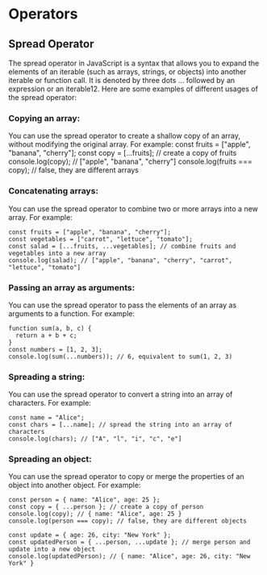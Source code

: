 # Operators

## Spread Operator

The spread operator in JavaScript is a syntax that allows you to expand the elements of an iterable (such as arrays, strings, or objects) into another iterable or function call. It is denoted by three dots ... followed by an expression or an iterable12. Here are some examples of different usages of the spread operator:

### Copying an array:

You can use the spread operator to create a shallow copy of an array, without modifying the original array. For example:
const fruits = ["apple", "banana", "cherry"];
const copy = [...fruits]; // create a copy of fruits
console.log(copy); // ["apple", "banana", "cherry"]
console.log(fruits === copy); // false, they are different arrays

### Concatenating arrays:

You can use the spread operator to combine two or more arrays into a new array. For example:

```
const fruits = ["apple", "banana", "cherry"];
const vegetables = ["carrot", "lettuce", "tomato"];
const salad = [...fruits, ...vegetables]; // combine fruits and vegetables into a new array
console.log(salad); // ["apple", "banana", "cherry", "carrot", "lettuce", "tomato"]
```

### Passing an array as arguments:

You can use the spread operator to pass the elements of an array as arguments to a function. For example:

```
function sum(a, b, c) {
  return a + b + c;
}
const numbers = [1, 2, 3];
console.log(sum(...numbers)); // 6, equivalent to sum(1, 2, 3)
```

### Spreading a string:

You can use the spread operator to convert a string into an array of characters. For example:

```
const name = "Alice";
const chars = [...name]; // spread the string into an array of characters
console.log(chars); // ["A", "l", "i", "c", "e"]
```

### Spreading an object:

You can use the spread operator to copy or merge the properties of an object into another object. For example:

```
const person = { name: "Alice", age: 25 };
const copy = { ...person }; // create a copy of person
console.log(copy); // { name: "Alice", age: 25 }
console.log(person === copy); // false, they are different objects

const update = { age: 26, city: "New York" };
const updatedPerson = { ...person, ...update }; // merge person and update into a new object
console.log(updatedPerson); // { name: "Alice", age: 26, city: "New York" }
```

